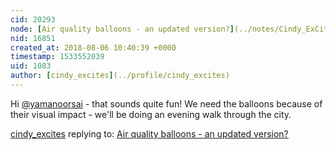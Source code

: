 ```yaml
---
cid: 20293
node: [Air quality balloons - an updated version?](../notes/Cindy_ExCites/08-03-2018/air-quality-balloons-an-updated-version)
nid: 16851
created_at: 2018-08-06 10:40:39 +0000
timestamp: 1533552039
uid: 1083
author: [cindy_excites](../profile/cindy_excites)
---
```


Hi [@yamanoorsai](/profile/yamanoorsai) - that sounds quite fun! We need the balloons because of their visual impact - we'll be doing an evening walk through the city.

[cindy_excites](../profile/cindy_excites) replying to: [Air quality balloons - an updated version?](../notes/Cindy_ExCites/08-03-2018/air-quality-balloons-an-updated-version)

